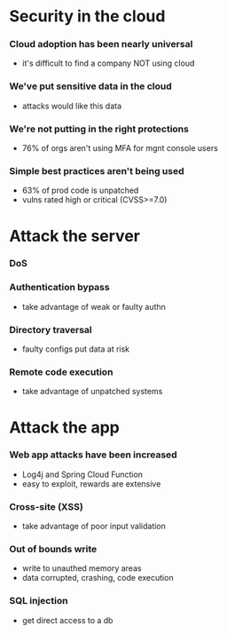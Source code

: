 # Security in the cloud
### Cloud adoption has been nearly universal
- it's difficult to find a company NOT using cloud
### We've put sensitive data in the cloud
- attacks would like this data
### We're not putting in the right protections
- 76% of orgs aren't using MFA for mgnt console users
### Simple best practices aren't being used
- 63% of prod code is unpatched
- vulns rated high or critical (CVSS>=7.0)
# Attack the server
### DoS
### Authentication bypass
- take advantage of weak or faulty authn
### Directory traversal
- faulty configs put data at risk
### Remote code execution
- take advantage of unpatched systems
# Attack the app
### Web app attacks have been increased
- Log4j and Spring Cloud Function
- easy to exploit, rewards are extensive
### Cross-site (XSS)
- take advantage of poor input validation
### Out of bounds write
- write to unauthed memory areas
- data corrupted, crashing, code execution
### SQL injection
- get direct access to a db